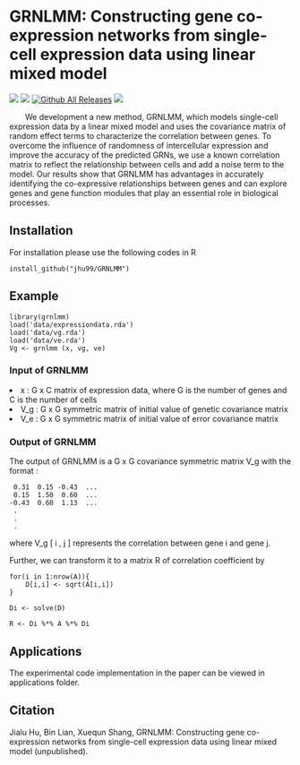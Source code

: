# GRNLMM: Constructing gene co-expression networks from single-cell expression data using linear mixed model

![](https://img.shields.io/github/r-package/v/jhu99/GRNLMM)
![](https://img.shields.io/github/license/jhu99/GRNLMM)
[![Github All Releases](https://img.shields.io/github/downloads/jhu99/GRNLMM/total.svg)](https://github.com/jhu99/GRNLMM/graphs/traffic)
![](https://img.shields.io/github/stars/jhu99/grnlmm?style=social)

&emsp;&emsp;We development a new method, GRNLMM, which models single-cell expression data by a linear mixed model and uses the covariance matrix of random effect terms to characterize the correlation between genes. To overcome the influence of randomness of intercellular expression and improve the accuracy of the predicted GRNs, we use a known correlation matrix to reflect the relationship between cells and add a noise term to the model. Our results show that GRNLMM has advantages in accurately identifying the co-expressive relationships between genes and can explore genes and gene function modules that play an essential role in biological processes.

## Installation
For installation please use the following codes in R

```
install_github("jhu99/GRNLMM")
```
## Example
```
library(grnlmm)
load('data/expressiondata.rda')
load('data/vg.rda')
load('data/ve.rda')
Vg <- grnlmm (x, vg, ve)
```

### Input of GRNLMM
 <li type="disc">x&nbsp;:&nbsp;G x C matrix of expression data, where G is the number of genes and C is the number of cells</li>
 <li type="disc">V_g&nbsp;:&nbsp;G x G symmetric matrix of initial value of genetic covariance matrix</li>
 <li type="disc">V_e&nbsp;:&nbsp;G x G symmetric matrix of initial value of error covariance matrix</li>

### Output of GRNLMM 
The output of GRNLMM is a G x G covariance symmetric matrix V_g with the format :
```
 0.31  0.15 -0.43  ...
 0.15  1.50  0.60  ...
-0.43  0.60  1.13  ...
 .
 .
 .
```
where V_g [&nbsp;i&nbsp;,&nbsp;j&nbsp;] represents the correlation between gene i and gene j.

Further, we can transform it to a matrix R of correlation coefficient by
```
for(i in 1:nrow(A)){
    D[i,i] <- sqrt(A[i,i])  
}

Di <- solve(D)

R <- Di %*% A %*% Di
```

## Applications
The experimental code implementation in the paper can be viewed in applications folder.

## Citation
Jialu Hu, Bin Lian, Xuequn Shang, GRNLMM: Constructing gene co-expression networks from single-cell expression data using linear mixed model (unpublished).
